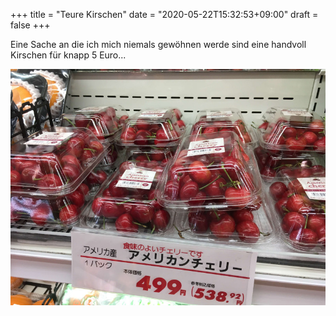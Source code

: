 +++
title = "Teure Kirschen"
date = "2020-05-22T15:32:53+09:00"
draft = false
+++

Eine Sache an die ich mich niemals gewöhnen werde sind eine handvoll Kirschen
für knapp 5 Euro...

![Kirschen](/img/2020_05_micro/cherries.jpeg)

